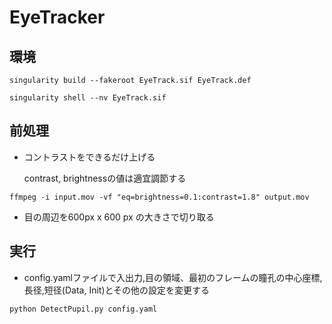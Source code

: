 # EyeTracker 

## 環境
    

```
singularity build --fakeroot EyeTrack.sif EyeTrack.def

singularity shell --nv EyeTrack.sif
```

## 前処理

<!-- 
- 目の周辺のみを切りとる


```
ffmpeg -i input.mov -vf crop=w=600:h=600 output.mov
``` -->


<!-- - trimming

```
ffmpeg -ss 00:22:00 -t 20  -i 241208cut2_crop.mov -c copy 241208cut2_crop_trim22m.mov
ffmpeg -ss 00:16:33 -t 20  -i 241208cut2_crop.mov -c copy 241208cut2_crop_trim21633m.mov
ffmpeg -ss 00:16:42 -t 20  -i 241208cut2_crop.mov -c copy 241208cut2_crop_trim21637m.mov


``` -->

- コントラストをできるだけ上げる 

    contrast, brightnessの値は適宜調節する

```
ffmpeg -i input.mov -vf "eq=brightness=0.1:contrast=1.8" output.mov

```

- 目の周辺を600px x 600 px の大きさで切り取る


## 実行

- config.yamlファイルで入出力,目の領域、最初のフレームの瞳孔の中心座標,長径,短径(Data, Init)とその他の設定を変更する

```
python DetectPupil.py config.yaml
```


<!-- ## Tracking

```
python OrloskyPupilDetector.py 241208cut2_crop_trim22m_b01_c18.mov
```



# EyeTracker (Original)
A lightweight, robust Python eye tracker

This repository is an open-source eye tracking algorithm written in Python. Currently, it is an updated version of the pupil tracker from https://github.com/YutaItoh/3D-Eye-Tracker/blob/master/main/pupilFitter.h that has been optimized and simplified. 

To use the script, run "python .\OrloskyPupilDetector.py" from your shell. If the hardcoded file path in the select_video() function does not find a video at the specified path, it will open a browse window that allows you to select a video. The process_video() function handles the majority of the processing and can be easily modified to work with a camera capture or image. It returns a rotated_rect that represents the pupil ellipse. A lite version is also included that is more efficient, but less robust. Be sure to have an adequate light source for the lite version. 

A test video (eye_test.mp4) is included in the root directory for testing. Algorithm details are explained here: https://www.youtube.com/watch?v=bL92JUBG8xw

When running the script on this test video, your results should look like this: https://youtu.be/B06cUMplDHw.  

If you need an eye camera, I have instructions for building your own IR camera for under $100 here: https://www.youtube.com/watch?v=8lZqCMRMtC8

To help support this software and other open-source projects, please consider subscribing to my YouTube channel: https://www.youtube.com/@jeoresearch

Requirements:
- A Python environment

Packages
- numpy ****There is a known issue with numpy 2.0.0. Downgrading to 1.26.0 or another version can solve this issue.
- opencv

Assumptions
- Works best with 640x480 videos. Images will be cropped to size equally horizontally/vertically if aspect ratio is not 4:3.
- The image must be that of the entire eye. Dark regions in the corners of the image (e.g. VR display lens borders) should be cropped.  -->

